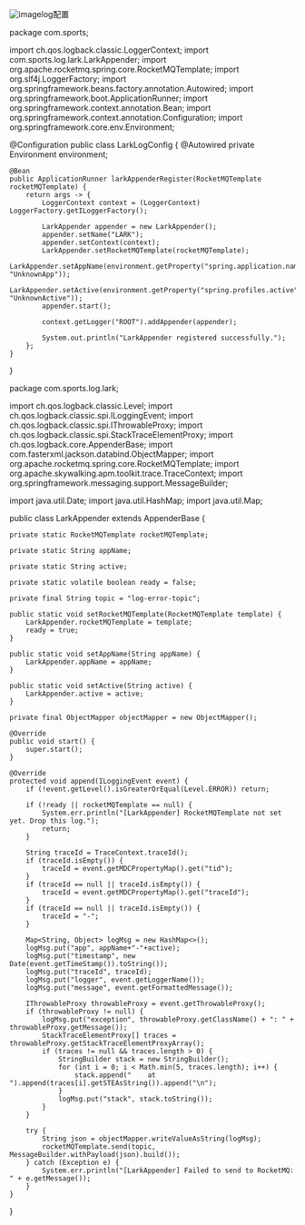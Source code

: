 ![image](https://github.com/user-attachments/assets/2ee481db-ae81-498d-896c-207355f77c7f)log配置


package com.sports;

import ch.qos.logback.classic.LoggerContext;
import com.sports.log.lark.LarkAppender;
import org.apache.rocketmq.spring.core.RocketMQTemplate;
import org.slf4j.LoggerFactory;
import org.springframework.beans.factory.annotation.Autowired;
import org.springframework.boot.ApplicationRunner;
import org.springframework.context.annotation.Bean;
import org.springframework.context.annotation.Configuration;
import org.springframework.core.env.Environment;

@Configuration
public class LarkLogConfig {
    @Autowired
    private Environment environment;


    @Bean
    public ApplicationRunner larkAppenderRegister(RocketMQTemplate rocketMQTemplate) {
        return args -> {
            LoggerContext context = (LoggerContext) LoggerFactory.getILoggerFactory();

            LarkAppender appender = new LarkAppender();
            appender.setName("LARK");
            appender.setContext(context);
            LarkAppender.setRocketMQTemplate(rocketMQTemplate);
            LarkAppender.setAppName(environment.getProperty("spring.application.name", "UnknownApp"));
            LarkAppender.setActive(environment.getProperty("spring.profiles.active", "UnknownActive"));
            appender.start();

            context.getLogger("ROOT").addAppender(appender);

            System.out.println("LarkAppender registered successfully.");
        };
    }
}

package com.sports.log.lark;

import ch.qos.logback.classic.Level;
import ch.qos.logback.classic.spi.ILoggingEvent;
import ch.qos.logback.classic.spi.IThrowableProxy;
import ch.qos.logback.classic.spi.StackTraceElementProxy;
import ch.qos.logback.core.AppenderBase;
import com.fasterxml.jackson.databind.ObjectMapper;
import org.apache.rocketmq.spring.core.RocketMQTemplate;
import org.apache.skywalking.apm.toolkit.trace.TraceContext;
import org.springframework.messaging.support.MessageBuilder;

import java.util.Date;
import java.util.HashMap;
import java.util.Map;

public class LarkAppender  extends AppenderBase<ILoggingEvent> {

    private static RocketMQTemplate rocketMQTemplate;

    private static String appName;

    private static String active;

    private static volatile boolean ready = false;

    private final String topic = "log-error-topic";

    public static void setRocketMQTemplate(RocketMQTemplate template) {
        LarkAppender.rocketMQTemplate = template;
        ready = true;
    }

    public static void setAppName(String appName) {
        LarkAppender.appName = appName;
    }

    public static void setActive(String active) {
        LarkAppender.active = active;
    }

    private final ObjectMapper objectMapper = new ObjectMapper();

    @Override
    public void start() {
        super.start();
    }

    @Override
    protected void append(ILoggingEvent event) {
        if (!event.getLevel().isGreaterOrEqual(Level.ERROR)) return;

        if (!ready || rocketMQTemplate == null) {
            System.err.println("[LarkAppender] RocketMQTemplate not set yet. Drop this log.");
            return;
        }

        String traceId = TraceContext.traceId();
        if (traceId.isEmpty()) {
            traceId = event.getMDCPropertyMap().get("tid");
        }
        if (traceId == null || traceId.isEmpty()) {
            traceId = event.getMDCPropertyMap().get("traceId");
        }
        if (traceId == null || traceId.isEmpty()) {
            traceId = "-";
        }

        Map<String, Object> logMsg = new HashMap<>();
        logMsg.put("app", appName+"-"+active);
        logMsg.put("timestamp", new Date(event.getTimeStamp()).toString());
        logMsg.put("traceId", traceId);
        logMsg.put("logger", event.getLoggerName());
        logMsg.put("message", event.getFormattedMessage());

        IThrowableProxy throwableProxy = event.getThrowableProxy();
        if (throwableProxy != null) {
            logMsg.put("exception", throwableProxy.getClassName() + ": " + throwableProxy.getMessage());
            StackTraceElementProxy[] traces = throwableProxy.getStackTraceElementProxyArray();
            if (traces != null && traces.length > 0) {
                StringBuilder stack = new StringBuilder();
                for (int i = 0; i < Math.min(5, traces.length); i++) {
                    stack.append("    at ").append(traces[i].getSTEAsString()).append("\n");
                }
                logMsg.put("stack", stack.toString());
            }
        }

        try {
            String json = objectMapper.writeValueAsString(logMsg);
            rocketMQTemplate.send(topic, MessageBuilder.withPayload(json).build());
        } catch (Exception e) {
            System.err.println("[LarkAppender] Failed to send to RocketMQ: " + e.getMessage());
        }
    }
}



